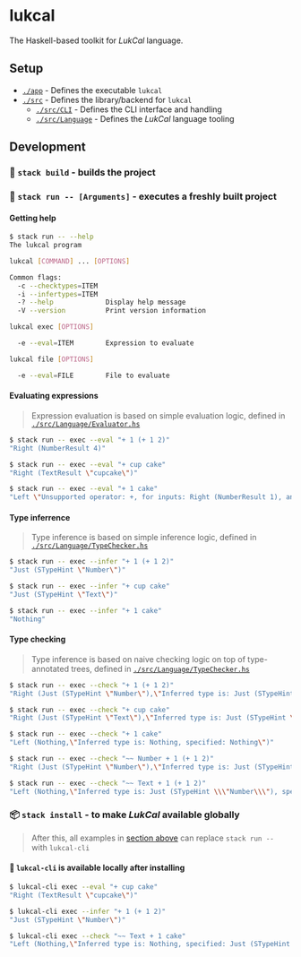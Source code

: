 # lukcal

The Haskell-based toolkit for *LukCal* language.

## Setup

- [`./app`](./app/) - Defines the executable `lukcal`
- [`./src`](./src/) - Defines the library/backend for `lukcal`
  - [`./src/CLI`](./src/CLI/) - Defines the CLI interface and handling
  - [`./src/Language`](./src/Language/) - Defines the *LukCal* language tooling

## Development

### 🚚 `stack build` - builds the project

### 💨 `stack run -- [Arguments]` - executes a freshly built project

#### Getting help

```bash
$ stack run -- --help
The lukcal program

lukcal [COMMAND] ... [OPTIONS]

Common flags:
  -c --checktypes=ITEM
  -i --infertypes=ITEM
  -? --help             Display help message
  -V --version          Print version information

lukcal exec [OPTIONS]

  -e --eval=ITEM        Expression to evaluate

lukcal file [OPTIONS]

  -e --eval=FILE        File to evaluate
```

#### Evaluating expressions

> Expression evaluation is based on simple evaluation logic,
> defined in [`./src/Language/Evaluator.hs`](./src/Language/Evaluator.hs)

```bash
$ stack run -- exec --eval "+ 1 (+ 1 2)"
"Right (NumberResult 4)"

$ stack run -- exec --eval "+ cup cake"
"Right (TextResult \"cupcake\")"

$ stack run -- exec --eval "+ 1 cake"
"Left \"Unsupported operator: +, for inputs: Right (NumberResult 1), and Right (TextResult \\\"cake\\\")\""
```

#### Type inferrence

> Type inference is based on simple inference logic,
> defined in [`./src/Language/TypeChecker.hs`](./src/Language/TypeChecker.hs)

```bash
$ stack run -- exec --infer "+ 1 (+ 1 2)"
"Just (STypeHint \"Number\")"

$ stack run -- exec --infer "+ cup cake"
"Just (STypeHint \"Text\")"

$ stack run -- exec --infer "+ 1 cake"
"Nothing"
```

#### Type checking

> Type inference is based on naive checking logic on top of type-annotated trees,
> defined in [`./src/Language/TypeChecker.hs`](./src/Language/TypeChecker.hs)

```bash
$ stack run -- exec --check "+ 1 (+ 1 2)"
"Right (Just (STypeHint \"Number\"),\"Inferred type is: Just (STypeHint \\\"Number\\\")\")"

$ stack run -- exec --check "+ cup cake"
"Right (Just (STypeHint \"Text\"),\"Inferred type is: Just (STypeHint \\\"Text\\\")\")"

$ stack run -- exec --check "+ 1 cake"
"Left (Nothing,\"Inferred type is: Nothing, specified: Nothing\")"

$ stack run -- exec --check "~~ Number + 1 (+ 1 2)"
"Right (Just (STypeHint \"Number\"),\"Inferred type is: Just (STypeHint \\\"Number\\\"), specified: Just (STypeHint \\\"Number\\\")\")"

$ stack run -- exec --check "~~ Text + 1 (+ 1 2)"
"Left (Nothing,\"Inferred type is: Just (STypeHint \\\"Number\\\"), specified: Just (STypeHint \\\"Text\\\")\")"
```

### 📦 `stack install` - to make *LukCal* available globally

> After this, all examples in
> [section above](#stack-run----arguments---executes-a-freshly-built-project)
> can replace `stack run --` with `lukcal-cli`

#### 🧰 `lukcal-cli` is available locally after installing

```bash
$ lukcal-cli exec --eval "+ cup cake"
"Right (TextResult \"cupcake\")"

$ lukcal-cli exec --infer "+ 1 (+ 1 2)"
"Just (STypeHint \"Number\")"

$ lukcal-cli exec --check "~~ Text + 1 cake"
"Left (Nothing,\"Inferred type is: Nothing, specified: Just (STypeHint \\\"Text\\\")\")"
```
